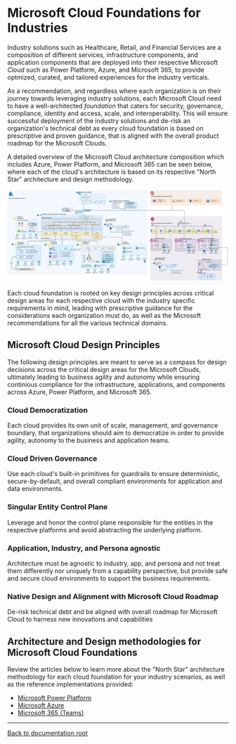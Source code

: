 # Microsoft Cloud Foundations for Industries

Industry solutions such as Healthcare, Retail, and Financial Services are a composition of different services, infrastructure components, and application components that are deployed into their respective Microsoft *Cloud* such as Power Platform, Azure, and Microsoft 365, to provide optmized, curated, and tailored experiences for the industry verticals.

As a recommendation, and regardless where each organization is on their journey towards leveraging industry solutions, each Microsoft Cloud need to have a well-architected *foundation* that caters for security, governance, compliance, identity and access, scale, and interoperability. This will ensure successful deployment of the industry solutions and de-risk an organization's technical debt as every cloud foundation is based on prescriptive and proven guidance, that is aligned with the overall product roadmap for the Microsoft Clouds.

A detailed overview of the Microsoft Cloud architecture composition which includes Azure, Power Platform, and Microsoft 365 can be seen below, where each of the cloud's architecture is based on its respective "North Star" architecture and design methodology.

![North Star Architecture for Microsoft Cloud](./images/nsformc.png)

Each cloud foundation is rooted on key design principles across critical design areas for each respective cloud with the industry specific requirements in mind, leading with prescriptive guidance for the considerations each organization must do, as well as the Microsoft recommendations for all the various technical domains.

## Microsoft Cloud Design Principles

The following design principles are meant to serve as a compass for design decisions across the critical design areas for the Microsoft Clouds, ultimately leading to business agility and autonomy while ensuring continious compliance for the infrastructure, applications, and components across Azure, Power Platform, and Microsoft 365.

### Cloud Democratization

Each cloud provides its own unit of scale, management, and governance boundary, that organizations should aim to democratize in order to provide agility, autonomy to the business and application teams.

### Cloud Driven Governance

Use each cloud's built-in primitives for guardrails to ensure deterministic, secure-by-default, and overall compliant environments for application and data environments.

### Singular Entity Control Plane

Leverage and honor the control plane responsible for the entities in the respective platforms and avoid abstracting the underlying platform.

### Application, Industry, and Persona agnostic

Architecture must be agnostic to industry, app, and persona and not treat them differently nor uniquely from a capability perspective, but provide safe and secure cloud environments to support the business requirements.

### Native Design and Alignment with Microsoft Cloud Roadmap

De-risk technical debt and be aligned with overall roadmap for Microsoft Cloud to harness new innovations and capabilities

## Architecture and Design methodologies for Microsoft Cloud Foundations

Review the articles below to learn more about the "North Star" architecture methodology for each cloud foundation for your industry scenarios, as well as the reference implementations provided:

* [Microsoft Power Platform](./powerPlatform)
* [Microsoft Azure](./azure)
* [Microsoft 365 (Teams)](./teams)

---

[Back to documentation root](../README.md)
